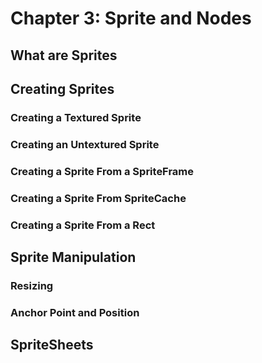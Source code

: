 # Chapter 3: Sprite and Nodes

## What are Sprites
     
## Creating Sprites     
        
### Creating a Textured Sprite
        
### Creating an Untextured Sprite

### Creating a Sprite From a SpriteFrame
        
### Creating a Sprite From SpriteCache
        
### Creating a Sprite From a Rect

## Sprite Manipulation
        
### Resizing
        
### Anchor Point and Position    
    
## SpriteSheets


